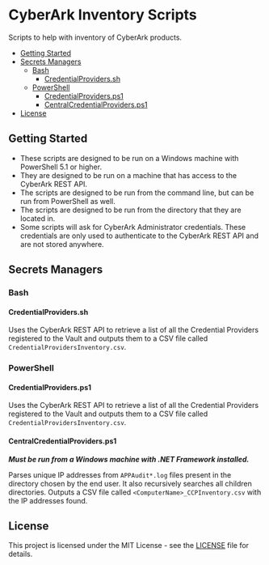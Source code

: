 # CyberArk Inventory Scripts <!-- omit in toc -->
Scripts to help with inventory of CyberArk products.

- [Getting Started](#getting-started)
- [Secrets Managers](#secrets-managers)
  - [Bash](#bash)
    - [CredentialProviders.sh](#credentialproviderssh)
  - [PowerShell](#powershell)
    - [CredentialProviders.ps1](#credentialprovidersps1)
    - [CentralCredentialProviders.ps1](#centralcredentialprovidersps1)
- [License](#license)


## Getting Started

- These scripts are designed to be run on a Windows machine with PowerShell 5.1 or higher.
- They are designed to be run on a machine that has access to the CyberArk REST API.
- The scripts are designed to be run from the command line, but can be run from PowerShell as well.
- The scripts are designed to be run from the directory that they are located in.
- Some scripts will ask for CyberArk Administrator credentials. These credentials are only used to authenticate to the CyberArk REST API and are not stored anywhere.

## Secrets Managers

### Bash

#### CredentialProviders.sh

Uses the CyberArk REST API to retrieve a list of all the Credential Providers registered to the Vault and outputs them to a CSV file called `CredentialProvidersInventory.csv`.

### PowerShell

#### CredentialProviders.ps1

Uses the CyberArk REST API to retrieve a list of all the Credential Providers registered to the Vault and outputs them to a CSV file called `CredentialProvidersInventory.csv`.

#### CentralCredentialProviders.ps1

**_Must be run from a Windows machine with .NET Framework installed._**

Parses unique IP addresses from `APPAudit*.log` files present in the directory chosen by the end user. It also recursively searches all children directories. Outputs a CSV file called `<ComputerName>_CCPInventory.csv` with the IP addresses found.

## License

This project is licensed under the MIT License - see the [LICENSE](LICENSE) file for details.